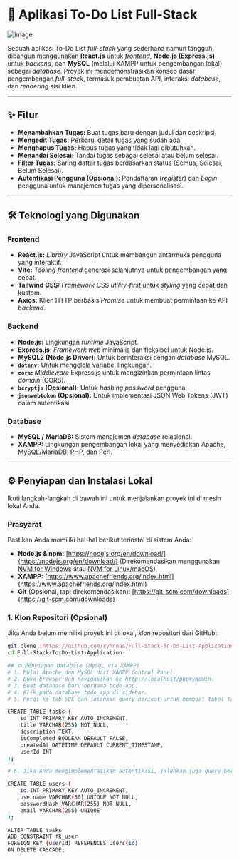 # 🚀 Aplikasi To-Do List Full-Stack

![image](https://github.com/user-attachments/assets/325c2555-cd0c-4cd9-b75f-b15b43bd7519)

Sebuah aplikasi To-Do List _full-stack_ yang sederhana namun tangguh, dibangun menggunakan **React.js** untuk _frontend_, **Node.js (Express.js)** untuk _backend_, dan **MySQL** (melalui XAMPP untuk pengembangan lokal) sebagai _database_. Proyek ini mendemonstrasikan konsep dasar pengembangan _full-stack_, termasuk pembuatan API, interaksi _database_, dan _rendering_ sisi klien.

---

## ✨ Fitur

* **Menambahkan Tugas:** Buat tugas baru dengan judul dan deskripsi.
* **Mengedit Tugas:** Perbarui detail tugas yang sudah ada.
* **Menghapus Tugas:** Hapus tugas yang tidak lagi dibutuhkan.
* **Menandai Selesai:** Tandai tugas sebagai selesai atau belum selesai.
* **Filter Tugas:** Saring daftar tugas berdasarkan status (Semua, Selesai, Belum Selesai).
* **Autentikasi Pengguna (Opsional):** Pendaftaran (_register_) dan _Login_ pengguna untuk manajemen tugas yang dipersonalisasi.

---

## 🛠️ Teknologi yang Digunakan

### Frontend

* **React.js:** _Library_ JavaScript untuk membangun antarmuka pengguna yang interaktif.
* **Vite:** _Tooling frontend_ generasi selanjutnya untuk pengembangan yang cepat.
* **Tailwind CSS:** _Framework_ CSS _utility-first_ untuk _styling_ yang cepat dan kustom.
* **Axios:** Klien HTTP berbasis _Promise_ untuk membuat permintaan ke API _backend_.

### Backend

* **Node.js:** Lingkungan _runtime_ JavaScript.
* **Express.js:** _Framework web_ minimalis dan fleksibel untuk Node.js.
* **MySQL2 (Node.js Driver):** Untuk berinteraksi dengan _database_ MySQL.
* **`dotenv`:** Untuk mengelola variabel lingkungan.
* **`cors`:** _Middleware_ Express.js untuk mengizinkan permintaan lintas _domain_ (CORS).
* **`bcryptjs` (Opsional):** Untuk _hashing password_ pengguna.
* **`jsonwebtoken` (Opsional):** Untuk implementasi JSON Web Tokens (JWT) dalam autentikasi.

### Database

* **MySQL / MariaDB:** Sistem manajemen _database_ relasional.
* **XAMPP:** Lingkungan pengembangan lokal yang menyediakan Apache, MySQL/MariaDB, PHP, dan Perl.

---

## ⚙️ Penyiapan dan Instalasi Lokal

Ikuti langkah-langkah di bawah ini untuk menjalankan proyek ini di mesin lokal Anda.

### Prasyarat

Pastikan Anda memiliki hal-hal berikut terinstal di sistem Anda:

* **Node.js & npm:** [https://nodejs.org/en/download/](https://nodejs.org/en/download/) (Direkomendasikan menggunakan [NVM for Windows](https://github.com/coreybutler/nvm-windows) atau [NVM for Linux/macOS](https://github.com/nvm-sh/nvm/))
* **XAMPP:** [https://www.apachefriends.org/index.html](https://www.apachefriends.org/index.html)
* **Git** (Opsional, tapi direkomendasikan): [https://git-scm.com/downloads](https://git-scm.com/downloads)

### 1. Klon Repositori (Opsional)

Jika Anda belum memiliki proyek ini di lokal, _klon_ repositori dari GitHub:

```bash
git clone [https://github.com/ryhnnas/Full-Stack-To-Do-List-Application.git](https://github.com/ryhnnas/Full-Stack-To-Do-List-Application.git)
cd Full-Stack-To-Do-List-Application

## ⚙️ Penyiapan Database (MySQL via XAMPP)
# 1. Mulai Apache dan MySQL dari XAMPP Control Panel.
# 2. Buka browser dan navigasikan ke http://localhost/phpmyadmin.
# 3. Buat database baru bernama todo_app.
# 4. Klik pada database todo_app di sidebar.
# 5. Pergi ke tab SQL dan jalankan query berikut untuk membuat tabel tasks:

CREATE TABLE tasks (
    id INT PRIMARY KEY AUTO_INCREMENT,
    title VARCHAR(255) NOT NULL,
    description TEXT,
    isCompleted BOOLEAN DEFAULT FALSE,
    createdAt DATETIME DEFAULT CURRENT_TIMESTAMP,
    userId INT
);

# 6. Jika Anda mengimplementasikan autentikasi, jalankan juga query berikut untuk tabel users dan tambahkan foreign key ke tabel tasks:

CREATE TABLE users (
    id INT PRIMARY KEY AUTO_INCREMENT,
    username VARCHAR(50) UNIQUE NOT NULL,
    passwordHash VARCHAR(255) NOT NULL,
    email VARCHAR(255) UNIQUE
);

ALTER TABLE tasks
ADD CONSTRAINT fk_user
FOREIGN KEY (userId) REFERENCES users(id)
ON DELETE CASCADE;
